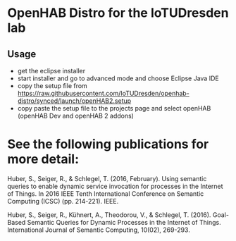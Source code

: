 # OpenHAB Distro for the IoTUDresden lab
## Usage

- get the eclipse installer
- start installer and go to advanced mode and choose Eclipse Java IDE
- copy the setup file from https://raw.githubusercontent.com/IoTUDresden/openhab-distro/synced/launch/openHAB2.setup
- copy paste the setup file to the projects page and select openHAB (openHAB Dev and openHAB 2 addons)

# See the following publications for more detail:

Huber, S., Seiger, R., & Schlegel, T. (2016, February). Using semantic queries to enable dynamic service invocation for processes in the Internet of Things. In 2016 IEEE Tenth International Conference on Semantic Computing (ICSC) (pp. 214-221). IEEE.

Huber, S., Seiger, R., Kühnert, A., Theodorou, V., & Schlegel, T. (2016). Goal-Based Semantic Queries for Dynamic Processes in the Internet of Things. International Journal of Semantic Computing, 10(02), 269-293.


